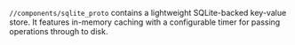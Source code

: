 `//components/sqlite_proto` contains a lightweight SQLite-backed key-value store. It
features in-memory caching with a configurable timer for passing operations through
to disk.
